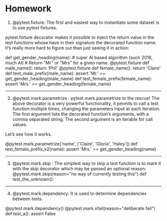 # Homework
1) @pytest.fixture:
The first and easiest way to instantiate some dataset is to use pytest fixtures.

pytest.fixture decorator makes it possible to inject the return value in the test functions whose have in their signature the decorated function name.
It’s really more hard to figure out than just seeing it in action:

def get_gender_heading(name):
    # super AI based algorithm (such 2018, much AI)
    # Return "Mr" or "Mrs" for a given name.
@pytest.fixture
def male_name():
    return 'Phil'
@pytest.fixture
def female_name():
    return 'Claire'
def test_male_prefix(male_name):
    assert 'Mr.' == get_gender_heading(male_name)
def test_female_prefix(female_name):
    assert 'Mrs.' == get_gender_heading(female_name)
*******************************************************    
2) @pytest.mark.parametrize : 
pytest.mark.parametrize to the rescue!
The above decorator is a very powerful functionality, it permits to call a test function multiple times, changing the parameters input at each iteration.
The first argument lists the decorated function’s arguments, with a comma separated string. The second argument is an iterable for call values.

Let’s see how it works.

@pytest.mark.parametrize('name', ['Claire', 'Gloria', 'Haley'])
def test_female_prefix_v2(name):
    assert 'Mrs.' == get_gender_heading(name)
******************************************************* 
3) @pytest.mark.skip :
The simplest way to skip a test function is to mark it with the skip decorator which may be passed an optional reason:
@pytest.mark.skip(reason="no way of currently testing this")
def test_the_unknown():
******************************************************* 
4) @pytest.mark.dependency:
It is used to determine dependencies between tests.

@pytest.mark.dependency()
@pytest.mark.xfail(reason="deliberate fail")
def test_a():
    assert False
